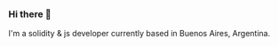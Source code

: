 ### Hi there 👋

I'm a solidity & js developer currently based in Buenos Aires, Argentina.

<!--- Reach me @ www.tomasfreire.xyz & let's work together! --->
